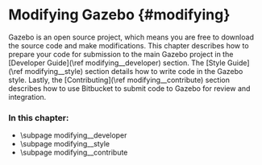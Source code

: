 Modifying Gazebo {#modifying}
======================

Gazebo is an open source project, which means you are free to download the
source code and make modifications. This chapter describes how to prepare your
code for submission to the main Gazebo project in the [Developer Guide](\ref
modifying__developer) section. The [Style Guide](\ref modifying__style) section
details how to write code in the Gazebo style. Lastly, the [Contributing](\ref
modifying__contribute) section describes how to use Bitbucket to submit code
to Gazebo for review and integration.

### In this chapter:
- \subpage modifying__developer
- \subpage modifying__style
- \subpage modifying__contribute
